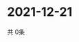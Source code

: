 # 2021-12-21
  共 0条

  <!-- BEGIN -->
  <!-- 最后更新时间Tue Dec 21 2021 13:15:17 GMT+0000 (Coordinated Universal Time) -->
  
  <!-- END -->
  
  